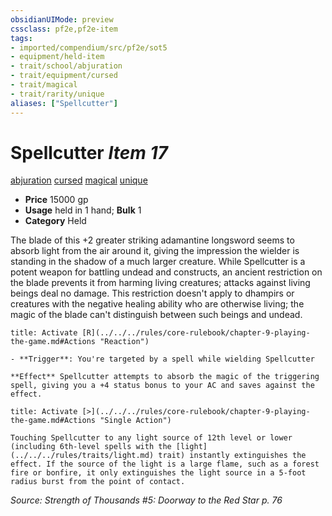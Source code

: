 ```yaml
---
obsidianUIMode: preview
cssclass: pf2e,pf2e-item
tags:
- imported/compendium/src/pf2e/sot5
- equipment/held-item
- trait/school/abjuration
- trait/equipment/cursed
- trait/magical
- trait/rarity/unique
aliases: ["Spellcutter"]
---
```

# Spellcutter *Item 17*  
[abjuration](abjuration.md)  [cursed](cursed-gmg.md)  [magical](magical.md)  [unique](unique.md)  

- **Price** 15000 gp
- **Usage** held in 1 hand; **Bulk** 1
- **Category** Held

The blade of this +2 greater striking adamantine longsword seems to absorb light from the air around it, giving the impression the wielder is standing in the shadow of a much larger creature. While Spellcutter is a potent weapon for battling undead and constructs, an ancient restriction on the blade prevents it from harming living creatures; attacks against living beings deal no damage. This restriction doesn't apply to dhampirs or creatures with the negative healing ability who are otherwise living; the magic of the blade can't distinguish between such beings and undead.

```ad-embed-ability
title: Activate [R](../../../rules/core-rulebook/chapter-9-playing-the-game.md#Actions "Reaction")

- **Trigger**: You're targeted by a spell while wielding Spellcutter

**Effect** Spellcutter attempts to absorb the magic of the triggering spell, giving you a +4 status bonus to your AC and saves against the effect.
```

```ad-embed-ability
title: Activate [>](../../../rules/core-rulebook/chapter-9-playing-the-game.md#Actions "Single Action")

Touching Spellcutter to any light source of 12th level or lower (including 6th-level spells with the [light](../../../rules/traits/light.md) trait) instantly extinguishes the effect. If the source of the light is a large flame, such as a forest fire or bonfire, it only extinguishes the light source in a 5-foot radius burst from the point of contact.
```

*Source: Strength of Thousands #5: Doorway to the Red Star p. 76*

